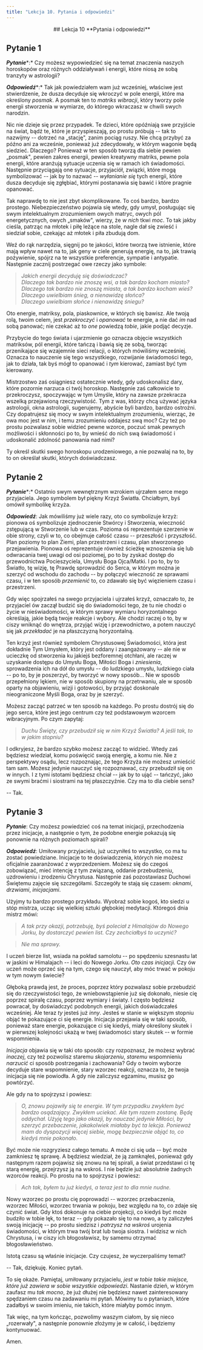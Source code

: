 ```yaml
---
title: "Lekcja 10. Pytania i odpowiedzi"
---
```


<div markdown="1" align="center">
## Lekcja 10
**Pytania i odpowiedzi**
</div>

## Pytanie 1

***Pytanie****:* Czy możesz wypowiedzieć się na temat znaczenia naszych horoskopów oraz różnych oddziaływań i energii, które niosą ze sobą tranzyty w astrologii?

***Odpowiedź****:* Tak jak powiedziałem wam już wcześniej, właściwe jest stwierdzenie, że dusza decyduje się wkroczyć w pole energii, które ma określony *posmak*. A posmak ten to *matriks wibracji*, który tworzy pole energii stworzenia w wymiarze, do którego wkraczasz w chwili swych narodzin.

Nic nie dzieje się przez przypadek. Te dzieci, które opóźniają swe przyjście na świat, bądź te, które je przyspieszają, po prostu próbują -- tak to nazwijmy -- dotrzeć na „stację", zanim pociąg ruszy. Nie chcą przybyć za późno ani za wcześnie, ponieważ już zdecydowały, w którym wagonie będą siedzieć. Dlaczego? Ponieważ w ten sposób tworzą dla siebie pewien „posmak", pewien zakres energii, pewien kreatywny matriks, pewne pola energii, które aranżują sytuacje uczenia się w ramach ich świadomości. Następnie przyciągają one sytuacje, przyjaciół, związki, które mogą symbolizować -- jak by to nazwać -- *wyłanianie się* tych energii, które dusza decyduje się zgłębiać, którymi postanawia się bawić i które pragnie opanować.

Tak naprawdę to nie jest zbyt skomplikowane. To coś bardzo, bardzo prostego. Niebezpieczeństwo pojawia się wtedy, gdy umysł, posługując się swym intelektualnym zrozumieniem owych matryc, owych pól energetycznych, owych „smaków", wierzy, że *w nich* tkwi *moc*. To tak jakby cieśla, patrząc na młotek i piłę leżące na stole, nagle dał się zwieść i siedział sobie, czekając aż młotek i piła zbudują dom.

Weź do rąk narzędzia, sięgnij po te jakości, które tworzą twe istnienie, które mają wpływ nawet na to, jak geny w ciele generują energię, na to, jak trawią pożywienie, spójrz na te wszystkie preferencje, sympatie i antypatie. Następnie zacznij postrzegać owe rzeczy jako symbole:

> *Jakich energii decyduję się doświadczać?*<br>*Dlaczego tak bardzo nie znoszę wsi, a tak bardzo kocham miasto?*<br>*Dlaczego tak bardzo nie znoszę miasta, a tak bardzo kocham wieś?*<br>*Dlaczego uwielbiam śnieg, a nienawidzę słońca?*<br>*Dlaczego uwielbiam słońce i nienawidzę śniegu?*

Oto energie, matriksy, pola, piaskownice, w których się bawisz. Ale twoją rolą, twoim celem, jest *przekroczyć* i *opanować* te energie, a nie dać *im* nad sobą panować; nie czekać aż to *one* powiedzą *tobie*, jakie podjąć decyzje.

Przybycie do tego świata i ujarzmienie go oznacza objęcie wszystkich matriksów, pól energii, które tańczą i bawią się ze sobą, tworząc przenikające się wzajemnie sieci relacji, o których mówiliśmy wcześniej. Oznacza to nauczenie się tego wszystkiego, rozwijanie świadomości tego, jak to działa, tak byś mógł to opanować i *tym* kierować, zamiast być tym kierowany.

Mistrzostwo zaś osiągniesz ostatecznie wtedy, gdy udoskonalisz dary, które pozornie narzuca ci twój horoskop. Następnie zaś całkowicie to przekroczysz, spoczywając w tym Umyśle, który na zawsze przekracza wszelką przejawioną rzeczywistość. Tym z was, którzy chcą używać języka astrologii, okna astrologii, sugerujemy, abyście byli bardzo, bardzo ostrożni. Czy dopatrujesz się mocy w swym intelektualnym zrozumieniu, wierząc, że owa moc jest w nim, i temu zrozumieniu oddajesz swą moc? Czy też po prostu pozwalasz sobie widzieć pewne wzorce, poczuć smak pewnych możliwości i skłonności po to, by wnieść do nich swą świadomość i udoskonalić zdolność panowania nad nimi?

Ty określ skutki swego horoskopu urodzeniowego, a nie pozwalaj na to, by to on określał skutki, których doświadczasz.

## Pytanie 2

***Pytanie****:* Ostatnio swym wewnętrznym wzrokiem ujrzałem serce mego przyjaciela. Jego symbolem był piękny Krzyż Światła. Chciałbym, byś omówił symbolikę krzyża.

***Odpowiedź***: Jak mówiliśmy już wiele razy, oto co symbolizuje krzyż: pionowa oś symbolizuje zjednoczenie Stwórcy i Stworzenia, wieczność zstępującą w Stworzenie lub w czas. Pozioma oś reprezentuje szerzenie w obie strony, czyli w to, co obejmuje całość czasu -- przeszłość i przyszłość. Plan poziomy to plan Ziemi, plan przestrzeni i czasu, plan stworzonego przejawienia. Pionowa oś reprezentuje również ścieżkę wznoszenia się lub odwracania twej uwagi od osi poziomej, po to by zyskać dostęp do przewodnictwa Pocieszyciela, Umysłu Boga Ojca/Matki. I po to, by to Światło, tę wizję, tę Prawdę sprowadzić do Serca, w którym można je szerzyć od wschodu do zachodu -- by połączyć wieczność ze sprawami czasu, i w ten sposób *przemienić* to, co zdawało się być więzieniem czasu i przestrzeni.

Gdy więc spojrzałeś na swego przyjaciela i ujrzałeś krzyż, oznaczało to, że przyjaciel ów zaczął budzić się do świadomości tego, że tu nie chodzi o życie w nieświadomości, w którym sprawy wymiaru horyzontalnego określają, jakie będą twoje reakcje i wybory. Ale chodzi raczej o to, by w ciszy wniknąć do wnętrza, przyjąć wizję i przewodnictwo, a potem nauczyć się jak *przekładać* je na płaszczyzną horyzontalną.

Ten krzyż jest również symbolem Chrystusowej Świadomości, która jest dokładnie Tym Umysłem, który jest oddany i zaangażowany -- ale nie w ucieczkę od stworzenia ku jakiejś bezforemnej otchłani, ale raczej w uzyskanie dostępu do Umysłu Boga, Miłości Boga i *zniesienia*, sprowadzenia ich na dół do umysłu -- do ludzkiego umysłu, ludzkiego ciała -- po to, by je poszerzyć, by tworzyć w nowy sposób... Nie w sposób przepełniony lękiem, nie w sposób skupiony na przetrwaniu, ale w sposób oparty na objawieniu, wizji i gotowości, by przyjąć doskonale nieograniczone Myśli Boga, oraz by je szerzyć.

Możesz zacząć patrzeć w ten sposób na każdego. Po prostu dostrój się do jego serca, które jest jego centrum czy też podstawowym wzorcem wibracyjnym. Po czym zapytaj:

> *Duchu Święty, czy przebudził się w nim Krzyż Światła? A jeśli tak, to w jakim stopniu?*

I odkryjesz, że bardzo szybko możesz zacząć to widzieć. Wtedy zaś będziesz wiedział, komu poświęcić swoją energię, a komu nie. Nie z perspektywy osądu, lecz rozpoznając, że tego Krzyża nie możesz umieścić tam sam. Możesz jedynie nauczyć się rozpoznawać, czy przebudził się on w innych. I z tymi istotami będziesz chciał -- jak by to ująć -- tańczyć, jako ze swymi braćmi i siostrami na tej płaszczyźnie. Czy ma to dla ciebie sens?

-- Tak.

## Pytanie 3

***Pytanie***: Czy możesz powiedzieć coś na temat inicjacji, przechodzenia przez inicjacje, a następnie o tym, że podobne energie pokazują się ponownie na różnych poziomach spirali?

***Odpowiedź***: Umiłowany przyjacielu, już uczyniłeś to wszystko, co ma tu zostać powiedziane. Inicjacje to te doświadczenia, których nie możesz oficjalnie zaaranżować z wyprzedzeniem. Możesz się do czegoś zobowiązać, mieć intencję z tym związaną, oddanie przebudzeniu, uzdrowieniu i zrodzeniu Chrystusa. Następnie zaś pozostawiasz Duchowi Świętemu zajęcie się szczegółami. Szczegóły te stają się czasem: *oknami*, *drzwiami*, *inicjacjami*.

Użyjmy tu bardzo prostego przykładu. Wyobraź sobie kogoś, kto siedzi u stóp mistrza, ucząc się wielkiej sztuki głębokiej medytacji. Któregoś dnia mistrz mówi:

> *A tak przy okazji, potrzebuję, byś poleciał z Himalajów do Nowego Jorku, by dostarczyć pewien list. Czy zechciałbyś to uczynić?*

> *Nie ma sprawy.*

I uczeń bierze list, wsiada na pokład samolotu -- po spędzeniu szesnastu lat w jaskini w Himalajach -- i leci do Nowego Jorku. *Oto czas inicjacji.* Czy ów uczeń może oprzeć się na tym, czego się nauczył, aby móc trwać w pokoju w tym nowym świecie?

Głęboką prawdą jest, że proces, poprzez który pozwalasz sobie przebudzić się do rzeczywistości tego, że wniebowstąpienie już się dokonało, niesie cię poprzez spiralę czasu, poprzez wymiary i światy. I często będziesz powracał, by doświadczyć podobnych energii, jakich doświadczałeś wcześniej. Ale teraz *ty* jesteś już *inny*. Jesteś w stanie w większym stopniu objąć te pokazujące ci się energie. Inicjacja przejawia się w taki sposób, ponieważ stare energie, pokazujące ci się kiedyś, miały określony skutek i w pierwszej kolejności ukażą w twej świadomości stary skutek -- w formie wspomnienia.

*Inicjacja* objawia się w taki oto sposób: czy rozpoznasz, że możesz wybrać *inaczej*, czy też pozwolisz staremu *skojarzeniu*, *staremu* wspomnieniu *narzucić* ci sposób postrzegania i zachowania? Gdy o twoim wyborze decyduje stare wspomnienie, stary wzorzec reakcji, oznacza to, że twoja inicjacja się nie powiodła. A gdy nie zaliczysz egzaminu, musisz go powtórzyć.

Ale gdy na to spojrzysz i powiesz:

> *O, znowu pojawiły się te energie. W tym przypadku zwykłem być bardzo osądzający. Zwykłem uciekać. Ale tym razem zostanę. Będę oddychał. Użyję tego jako okazji, by nauczać jedynie Miłości, by szerzyć przebaczenie, jakakolwiek miałaby być ta lekcja. Ponieważ mam do dyspozycji więcej siebie, mogę bezpiecznie objąć to, co kiedyś mnie pokonało.*

Być może nie rozgryziesz całego tematu. A może ci się uda -- być może zamkniesz tę sprawę. A będziesz wiedział, że ją zamknąłeś, ponieważ gdy następnym razem pojawisz się znowu na tej spirali, a świat przedstawi ci tę starą energię, przejrzysz ją na wskroś. I nie będzie już absolutnie żadnych wzorców reakcji. Po prostu na to spojrzysz i powiesz:

> *Ach tak, byłem tu już kiedyś, a teraz jest to dla mnie nudne.*

Nowy wzorzec po prostu cię poprowadzi -- wzorzec przebaczenia, wzorzec Miłości, wzorzec trwania w pokoju, bez względu na to, co zdaje się czynić świat. Gdy ktoś dokonuje na ciebie projekcji, co kiedyś być może budziło w tobie lęk, to teraz -- gdy pokazało się to na nowo, a ty zaliczyłeś swoją inicjację -- po prostu siedzisz i *patrzysz na wskroś* urojenia świadomości, w którym trwa twój brat lub twoja siostra. I widzisz w nich Chrystusa, i w ciszy ich błogosławisz, by samemu otrzymać błogosławieństwo.

Istotą czasu są właśnie inicjacje. Czy czujesz, że wyczerpaliśmy temat?

-- Tak, dziękuję. Koniec pytań.

To się okaże. Pamiętaj, umiłowany przyjacielu, *jest w tobie takie miejsce, które już zawiera w sobie wszystkie odpowiedzi*. Nastanie dzień, w którym zaufasz mu *tak mocno*, że już dłużej nie będziesz nawet zainteresowany spędzaniem czasu na zadawaniu mi pytań. Mówimy tu o pytaniach, które zadałbyś w swoim imieniu, nie takich, które miałyby pomóc innym.

Tak więc, na tym kończąc, pozwolimy waszym ciałom, by się nieco „rozerwały", a następnie ponownie złożymy je w całość, i będziemy kontynuować.

Amen.

